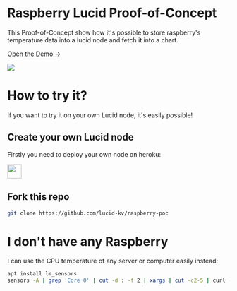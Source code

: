 # Raspberry Lucid Proof-of-Concept

This Proof-of-Concept show how it's possible to store raspberry's temperature data into a lucid node and fetch it into a chart.

[Open the Demo →](https://lucid-kv.github.io/raspberry-poc/)

![](https://user-images.githubusercontent.com/5221349/80119611-36d2ff00-858a-11ea-8f63-1cba7c15648a.png)

# How to try it?

If you want to try it on your own Lucid node, it's easily possible!

## Create your own Lucid node

Firstly you need to deploy your own node on heroku:

<a href="https://heroku.com/deploy?template=https://github.com/lucid-kv/lucid" target="_blank">
  <img src="https://www.herokucdn.com/deploy/button.svg" height="32"/>
</a>

## Fork this repo

```bash
git clone https://github.com/lucid-kv/raspberry-poc
```

# I don't have any Raspberry

I can use the CPU temperature of any server or computer easily instead:

```bash
apt install lm_sensors
sensors -A | grep 'Core 0' | cut -d : -f 2 | xargs | cut -c2-5 | curl -X PUT --data-binary "$(</dev/stdin)" https://lucid-kv.herokuapp.com/api/kv/rasp_poc_temp
```

